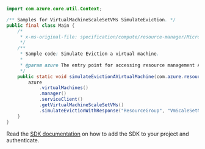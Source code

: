 ```java
import com.azure.core.util.Context;

/** Samples for VirtualMachineScaleSetVMs SimulateEviction. */
public final class Main {
    /*
     * x-ms-original-file: specification/compute/resource-manager/Microsoft.Compute/stable/2022-03-01/ComputeRP/examples/virtualMachineScaleSetExamples/VirtualMachineScaleSetVM_SimulateEviction.json
     */
    /**
     * Sample code: Simulate Eviction a virtual machine.
     *
     * @param azure The entry point for accessing resource management APIs in Azure.
     */
    public static void simulateEvictionAVirtualMachine(com.azure.resourcemanager.AzureResourceManager azure) {
        azure
            .virtualMachines()
            .manager()
            .serviceClient()
            .getVirtualMachineScaleSetVMs()
            .simulateEvictionWithResponse("ResourceGroup", "VmScaleSetName", "InstanceId", Context.NONE);
    }
}
```

Read the [SDK documentation](https://github.com/Azure/azure-sdk-for-java/blob/azure-resourcemanager_2.15.0/sdk/resourcemanager/azure-resourcemanager/README.md) on how to add the SDK to your project and authenticate.
